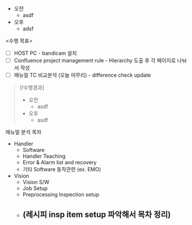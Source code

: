- 오전
	- asdf
- 오후
	- adsf

<수행 목표>
- [ ] HOST PC - bandicam 설치
- [ ] Confluence project management rule - Hierarchy 도출 후 각 페이지로 나눠서 작성
- [ ] 매뉴얼 TC 비교분석 (오늘 마무리) - difference check update

>[!수행경과]
>- 오전
>	- asdf
>- 오후
>	- asdf

매뉴얼 분석 목차
- Handler
	- Software
	- Handler Teaching
	- Error & Alarm list and recovery
	- 기타 Software 동작관련 (ex. EMO)
- Vision
	- Vision S/W
	- Job Setup
	- Preprocessing Inspection setup
	- (레시피 insp item setup 파악해서 목차 정리)
		- 